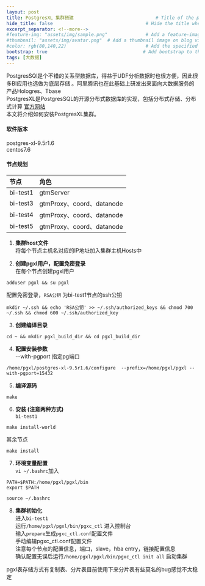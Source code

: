 ```yaml
---
layout: post
title: PostgresXL 集群搭建                              # Title of the page
hide_title: false                                  # Hide the title when displaying the post, but shown in lists of posts
excerpt_separator: <!--more-->
#feature-img: "assets/img/sample.png"              # Add a feature-image to the post
#thumbnail: "assets/img/avatar.png"  # Add a thumbnail image on blog view
#color: rgb(80,140,22)                             # Add the specified color as feature image, and change link colors in post
bootstrap: true                                   # Add bootstrap to the page
tags: [大数据]
---
```

PostgresSQl是个不错的关系型数据库，得益于UDF分析数据时也很方便，因此<!--more-->很多BI应用也选做为底层存储 。阿里腾讯也在此基础上研发出来面向大数据服务的产品Hologres、Tbase  
PostgresXL是PostgresSQL的开源分布式数据库的实现，包括分布式存储、分布式计算  [官方网站](https://www.postgres-xl.org/)  
本文将介绍如何安装PostgresXL集群。  
#### 软件版本
postgres-xl-9.5r1.6  
centos7.6  

#### 节点规划

| 节点          | 角色                       |
|:------------|:-------------------------|
| bi-test1    | gtmServer                |
| bi-test3    | gtmProxy、coord、datanode  |
| bi-test4    | gtmProxy、coord、datanode  |
| bi-test5    | gtmProxy、coord、datanode  |
 
1. **集群host文件**  
将每个节点主机名对应的IP地址加入集群主机Hosts中

2. **创建pgxl用户，配置免密登录**  
在每个节点创建pgxl用户
```
adduser pgxl && su pgxl
```
配置免密登录，`RSA公钥` 为bi-test1节点的ssh公钥
```
mkdir ~/.ssh && echo 'RSA公钥' >> ~/.ssh/authorized_keys && chmod 700 ~/.ssh && chmod 600 ~/.ssh/authorized_key
```

3. **创建编译目录**
```
cd ~ && mkdir pgxl_build_dir && cd pgxl_build_dir
```

4. **配置安装参数**  
--with-pgport 指定pg端口
```
/home/pgxl/postgres-xl-9.5r1.6/configure  --prefix=/home/pgxl/pgxl --with-pgport=15432
```

5. **编译源码**
```
make
```

6. **安装 (注意两种方式)**  
`bi-test1`
```
make install-world
```
其余节点
```
make install
```

7. **环境变量配置**  
`vi ~/.bashrc`加入  
``` 
PATH=$PATH:/home/pgxl/pgxl/bin
export $PATH
```
```
source ~/.bashrc
```

8. **集群初始化**    
进入`bi-test1`  
运行`/home/pgxl/pgxl/bin/pgxc_ctl` 进入控制台  
输入`prepare`生成`pgxc_ctl.conf`配置文件  
手动编辑pgxc_ctl.conf配置文件  
注意每个节点的配置信息，端口，slave，hba entry，链接配置信息  
确认配置无误后运行`/home/pgxl/pgxl/bin/pgxc_ctl init all` 启动集群

pgxl表存储方式有复制表、分片表目前使用下来分片表有些莫名的bug感觉不太稳定  

